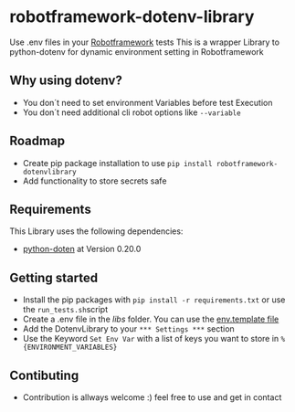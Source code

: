 # robotframework-dotenv-library #
Use .env files in your [Robotframework](https://robotframework.org) tests
This is a wrapper Library to python-dotenv for dynamic environment setting in Robotframework

## Why using dotenv? ##
- You don´t need to set environment Variables before test Execution
- You don´t need additional cli robot options like `--variable`

## Roadmap ##
- Create pip package installation to use  `pip install robotframework-dotenvlibrary`
- Add functionality to store secrets safe 

## Requirements ##
This Library uses the following dependencies:

- [python-doten](https://pypi.org/project/python-dotenv/) at Version 0.20.0

## Getting started ##

- Install the pip packages with `pip install -r requirements.txt` or use the `run_tests.sh`script
- Create a .env file in the *libs* folder. You can use the [env.template file](libs/.env.template) 
- Add the DotenvLibrary to your `*** Settings ***` section
- Use the Keyword `Set Env Var` with a list of keys you want to store in `%{ENVIRONMENT_VARIABLES}`


## Contibuting ##
- Contribution is allways welcome :) feel free to use and get in contact 
